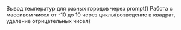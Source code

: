 Вывод температур для разных городов через prompt()
Работа с массивом чисел от -10 до 10 через циклы(возведение в квадрат, удаление отрицательных чисел)
